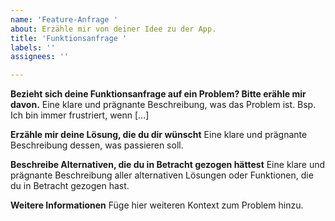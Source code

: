 ```yaml
---
name: 'Feature-Anfrage '
about: Erzähle mir von deiner Idee zu der App.
title: 'Funktionsanfrage '
labels: ''
assignees: ''

---
```


**Bezieht sich deine Funktionsanfrage auf ein Problem? Bitte erähle mir davon.**
Eine klare und prägnante Beschreibung, was das Problem ist. Bsp. Ich bin immer frustriert, wenn [...]

**Erzähle mir deine Lösung, die du dir wünscht**
Eine klare und prägnante Beschreibung dessen, was passieren soll.

**Beschreibe Alternativen, die du in Betracht gezogen hättest**
Eine klare und prägnante Beschreibung aller alternativen Lösungen oder Funktionen, die du in Betracht gezogen hast.

**Weitere Informationen**
Füge hier weiteren Kontext zum Problem hinzu.
